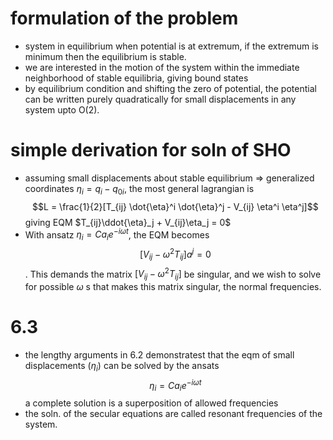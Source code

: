 # formulation of the problem
- system in equilibrium when potential is at extremum, if the extremum is minimum then the equilibrium is stable. 
- we are interested in the motion of the system within the immediate neighborhood of stable equilibria, giving bound states
- by equilibrium condition and shifting the zero of potential, the potential can be written purely quadratically for small displacements in any system upto O(2).

# simple derivation for soln of SHO
- assuming small displacements about stable equilibrium => generalized coordinates $\eta_i = q_i - q_{0i}$, the most general lagrangian is $$L = \frac{1}{2}[T_{ij} \dot{\eta}^i \dot{\eta}^j - V_{ij} \eta^i \eta^j]$$ giving EQM $T_{ij}\ddot{\eta}_j + V_{ij}\eta_j = 0$
- With ansatz $\eta_i = C a_i e^{-i\omega t}$, the EQM becomes $$[V_{ij}-\omega^2T_{ij}]a^{j} = 0$$.
This demands the matrix $[V_{ij}-\omega^2T_{ij}]$ be singular, and we wish to solve for possible $\omega$ s that makes this matrix singular, the normal frequencies. 

# 6.3
- the lengthy arguments in 6.2 demonstratest that the eqm of small displacements ($\eta_i$) can be solved by the ansats 
$$\eta_i = Ca_ie^{-i\omega t}$$
a complete solution is a superposition of allowed frequencies
- the soln. of the secular equations are called resonant frequencies of the system.